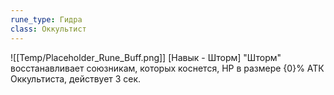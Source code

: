 ```yaml
---
rune_type: Гидра
class: Оккультист
---
```

![[Temp/Placeholder_Rune_Buff.png]]
[Навык - Шторм] "Шторм" восстанавливает союзникам, которых коснется, HP в размере {0}% АТК Оккультиста, действует 3 сек.
